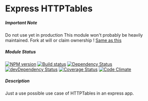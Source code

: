 # Express HTTPTables

##### Important Note

Do not use yet in production
This module won't probably be heavily maintained.
Fork at will or claim ownership !
[Same as this](https://github.com/SimpliField/express-httptables)

##### Module Status

[![NPM version](https://badge.fury.io/js/express-httptables.png)](https://npmjs.org/package/express-httptables) [![Build status](https://secure.travis-ci.org/SimpliField/express-httptables.png)](https://travis-ci.org/SimpliField/express-httptables) [![Dependency Status](https://david-dm.org/SimpliField/express-httptables.png)](https://david-dm.org/SimpliField/express-httptables) [![devDependency Status](https://david-dm.org/SimpliField/express-httptables/dev-status.png)](https://david-dm.org/SimpliField/express-httptables#info=devDependencies) [![Coverage Status](https://coveralls.io/repos/SimpliField/express-httptables/badge.svg)](https://coveralls.io/r/SimpliField/express-httptables) [![Code Climate](https://codeclimate.com/github/SimpliField/express-httptables.png)](https://codeclimate.com/github/SimpliField/express-httptables)

##### Description

Just a use possible use case of HTTPTables in an express app.
